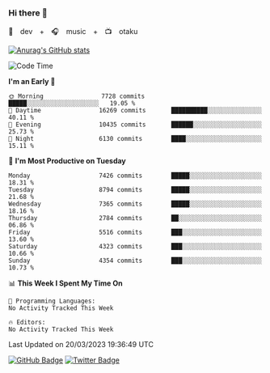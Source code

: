 ### Hi there 👋

🚀　dev　+　🎧　music　+　📺　otaku


[![Anurag's GitHub stats](https://github-readme-stats.vercel.app/api?username=koheitasaka&count_private=true&show_icons=true&theme=monokai)](https://github.com/koheitasaka/github-readme-stats)

<!--START_SECTION:waka-->
![Code Time](http://img.shields.io/badge/Code%20Time-1%2C161%20hrs%2023%20mins-blue)

**I'm an Early 🐤** 

```text
🌞 Morning                7728 commits        █████░░░░░░░░░░░░░░░░░░░░   19.05 % 
🌆 Daytime                16269 commits       ██████████░░░░░░░░░░░░░░░   40.11 % 
🌃 Evening                10435 commits       ██████░░░░░░░░░░░░░░░░░░░   25.73 % 
🌙 Night                  6130 commits        ████░░░░░░░░░░░░░░░░░░░░░   15.11 % 
```
📅 **I'm Most Productive on Tuesday** 

```text
Monday                   7426 commits        █████░░░░░░░░░░░░░░░░░░░░   18.31 % 
Tuesday                  8794 commits        █████░░░░░░░░░░░░░░░░░░░░   21.68 % 
Wednesday                7365 commits        █████░░░░░░░░░░░░░░░░░░░░   18.16 % 
Thursday                 2784 commits        ██░░░░░░░░░░░░░░░░░░░░░░░   06.86 % 
Friday                   5516 commits        ███░░░░░░░░░░░░░░░░░░░░░░   13.60 % 
Saturday                 4323 commits        ███░░░░░░░░░░░░░░░░░░░░░░   10.66 % 
Sunday                   4354 commits        ███░░░░░░░░░░░░░░░░░░░░░░   10.73 % 
```


📊 **This Week I Spent My Time On** 

```text
💬 Programming Languages: 
No Activity Tracked This Week

🔥 Editors: 
No Activity Tracked This Week
```


 Last Updated on 20/03/2023 19:36:49 UTC
<!--END_SECTION:waka-->

[![GitHub Badge](https://img.shields.io/badge/GitHub-100000?style=for-the-badge&logo=github&logoColor=white)](https://github.com/koheitasaka)
[![Twitter Badge](https://img.shields.io/badge/Twitter-1DA1F2?style=for-the-badge&logo=twitter&logoColor=white)](https://twitter.com/sleep_asleep_)
